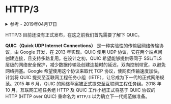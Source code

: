 # HTTP/3

<details>
<summary>参考 - 2019年04月17日</summary>

- [维基百科](https://zh.wikipedia.org/wiki/%E5%BF%AB%E9%80%9FUDP%E7%BD%91%E7%BB%9C%E8%BF%9E%E6%8E%A5)
- [HTTP/3 已经箭在弦上，你准备好了吗？](https://liudanking.com/performance/http-3-explained-are-you-ready/)
- [HTTP/3 详解](https://http3-explained.haxx.se/zh/)
- [Web 通信协议，你还需要知道： SPDY 和 QUIC](https://segmentfault.com/a/1190000016265991)

</details>

HTTP/3 目前还没有正式发布，在这之前我们首先需要了解下 QUIC。

**QUIC（Quick UDP Internet Connections）** 是一种实验性的传输层网络传输协议，由 Google 开发，在 2013 年实现。QUIC 使用 UDP 协议，它在两个端点间创建连接，且支持多路复用。在设计之初，QUIC 希望能够提供等同于 SSL/TLS 层级的网络安全保护，减少数据传输及创建连接时的延迟，双向控制带宽，以避免网络拥塞。Google 希望使用这个协议来取代 TCP 协议，使网页传输速度加快，计划将 QUIC 提交至互联网工程任务小组（IETF），让它成为下一代的正式网络规范。2015 年 6 月，QUIC 的网络草案被正式提交至互联网工程任务组。2018 年 10 月，互联网工程任务组 HTTP 及 QUIC 工作小组正式将基于 QUIC 协议的 HTTP (HTTP over QUIC) 重命名为 `HTTP/3` 以为确立下一代规范做准备。
